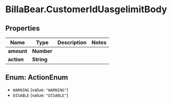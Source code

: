 # BillaBear.CustomerIdUasgelimitBody

## Properties
Name | Type | Description | Notes
------------ | ------------- | ------------- | -------------
**amount** | **Number** |  | 
**action** | **String** |  | 

<a name="ActionEnum"></a>
## Enum: ActionEnum

* `WARNING` (value: `"WARNING"`)
* `DISABLE` (value: `"DISABLE"`)

